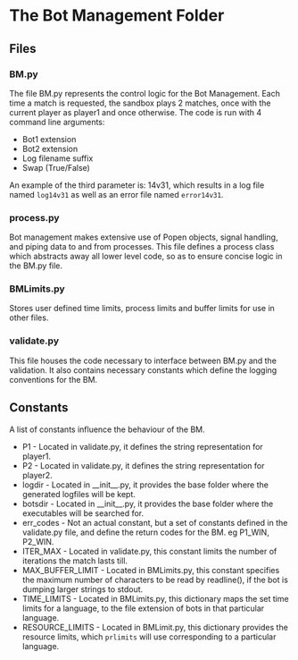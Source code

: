 <h1> The Bot Management Folder </h1>

<h2> Files </h2>

<h3> BM.py </h3>
  The file BM.py represents the control logic for the Bot Management. Each time a match is requested, the sandbox plays 2 matches, once with the current player as player1 and once otherwise. The code is run with 4 command line arguments:
  
  * Bot1 extension
  * Bot2 extension
  * Log filename suffix
  * Swap (True/False)
  
  An example of the third parameter is: 14v31, which results in a log file named `log14v31` as well as an error file named `error14v31`.
  
<h3> process.py </h3>
  Bot management makes extensive use of Popen objects, signal handling, and piping data to and from processes. This file defines a process class which abstracts away all lower level code, so as to ensure concise logic in the BM.py file.
  
<h3> BMLimits.py </h3>
  Stores user defined time limits, process limits and buffer limits for use in other files.
  
<h3> validate.py </h3>
  This file houses the code necessary to interface between BM.py and the validation. It also contains necessary constants which define the logging conventions for the BM.

<h2> Constants </h2>
A list of constants influence the behaviour of the BM.

  * P1 - Located in validate.py, it defines the string representation for player1.
  * P2 - Located in validate.py, it defines the string representation for player2.
  * logdir - Located in \_\_init\_\_.py, it provides the base folder where the generated logfiles will be kept.
  * botsdir - Located in \_\_init\_\_.py, it provides the base folder where the executables will be searched for.
  * err_codes - Not an actual constant, but a set of constants defined in the validate.py file, and define the return codes for the BM. eg P1_WIN, P2_WIN.
  * ITER_MAX - Located in validate.py, this constant limits the number of iterations the match lasts till.
  * MAX_BUFFER_LIMIT - Located in BMLimits.py, this constant specifies the maximum number of characters to be read by readline(), if the bot is dumping larger strings to stdout.
  * TIME_LIMITS - Located in BMLimits.py, this dictionary maps the set time limits for a language, to the file extension of bots in that particular language.
  * RESOURCE_LIMITS - Located in BMLimit.py, this dictionary provides the resource limits, which `prlimits` will use corresponding to a particular language.
